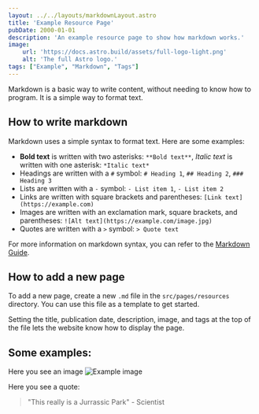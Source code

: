 ```yaml
---
layout: ../../layouts/markdownLayout.astro
title: 'Example Resource Page'
pubDate: 2000-01-01
description: 'An example resource page to show how markdown works.'
image:
    url: 'https://docs.astro.build/assets/full-logo-light.png'
    alt: 'The full Astro logo.'
tags: ["Example", "Markdown", "Tags"]
---
```


Markdown is a basic way to write content, without needing to know how to program. It is a simple way to format text.

## How to write markdown

Markdown uses a simple syntax to format text. Here are some examples:

- **Bold text** is written with two asterisks: `**Bold text**`, *Italic text* is written with one asterisk: `*Italic text*`
- Headings are written with a `#` symbol: `# Heading 1`, `## Heading 2`, `### Heading 3`
- Lists are written with a `-` symbol: `- List item 1`, `- List item 2`
- Links are written with square brackets and parentheses: `[Link text](https://example.com)`
- Images are written with an exclamation mark, square brackets, and parentheses: `![Alt text](https://example.com/image.jpg)`
- Quotes are written with a `>` symbol: `> Quote text`

For more information on markdown syntax, you can refer to the [Markdown Guide](https://www.markdownguide.org/cheat-sheet/).

## How to add a new page

To add a new page, create a new `.md` file in the `src/pages/resources` directory. You can use this file as a template to get started.

Setting the title, publication date, description, image, and tags at the top of the file lets the website know how to display the page.


## Some examples:

Here you see an image ![Example image](https://static.wikia.nocookie.net/youtube/images/d/da/Jerma985-2018.jpg)

Here you see a quote:
> "This really is a Jurrassic Park" - Scientist
